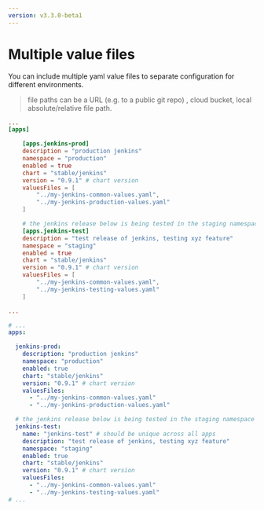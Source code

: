 ```yaml
---
version: v3.3.0-beta1
---
```


# Multiple value files

You can include multiple yaml value files to separate configuration for different environments.

> file paths can be a URL (e.g. to a public git repo) , cloud bucket, local absolute/relative file path.

```toml
...
[apps]

    [apps.jenkins-prod]
    description = "production jenkins"
    namespace = "production"
    enabled = true
    chart = "stable/jenkins"
    version = "0.9.1" # chart version
    valuesFiles = [
        "../my-jenkins-common-values.yaml",
        "../my-jenkins-production-values.yaml"
    ]

    # the jenkins release below is being tested in the staging namespace
    [apps.jenkins-test]
    description = "test release of jenkins, testing xyz feature"
    namespace = "staging"
    enabled = true
    chart = "stable/jenkins"
    version = "0.9.1" # chart version
    valuesFiles = [
        "../my-jenkins-common-values.yaml",
        "../my-jenkins-testing-values.yaml"
    ]

...

```

```yaml
# ...
apps:

  jenkins-prod:
    description: "production jenkins"
    namespace: "production"
    enabled: true
    chart: "stable/jenkins"
    version: "0.9.1" # chart version
    valuesFiles:
      - "../my-jenkins-common-values.yaml"
      - "../my-jenkins-production-values.yaml"

  # the jenkins release below is being tested in the staging namespace
  jenkins-test:
    name: "jenkins-test" # should be unique across all apps
    description: "test release of jenkins, testing xyz feature"
    namespace: "staging"
    enabled: true
    chart: "stable/jenkins"
    version: "0.9.1" # chart version
    valuesFiles:
      - "../my-jenkins-common-values.yaml"
      - "../my-jenkins-testing-values.yaml"
# ...

```
